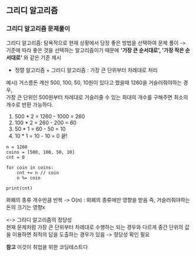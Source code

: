 ## 그리디 알고리즘 

### 그리디 알고리즘 문제풀이

그리디 알고리즘: 탐욕적으로 현재 상황에서 당장 좋은 방법을 선택하여 문제 풀이
  -> 기준에 따라 좋은 것을 선택하는 알고리즘이기 때문에 **'가장 큰 순서대로', '가장 작은 순서대로'** 와 같은 기준 제시
  
* 정렬 알고리즘 + 그리디 알고리즘
: 가장 큰 단위부터 차례대로 처리

예시) 거스름돈 계산
500, 100, 50, 10원이 있다고 했을때 1260을 거슬러줘야하는 경우,  
가장 큰 단위인 500원부터 차례대로 거슬러줄 수 있는 최대의 개수를 구해주면 최소의 개수로 반환 가능하다.  
1. 500 * 2 = 1260 - 1000 = 260
2. 100 * 2 = 260 - 200 = 60
3. 50 * 1 = 60 - 50 = 10
4. 10 * 1 = 10 - 10 = 0
끝!

```
n = 1260
coins = [500, 100, 50, 10]
cnt = 0

for coin in coins:
    cnt += n // coin
    n %= coin

print(cnt)
```

화폐의 종류 개수만큼 반복 -> O(n) : 화폐의 종류에만 영향을 받음 즉, 거슬러줘야하는 돈의 크기는 영향x

<-> 그리디 알고리즘의 정당성  
  현재 문제처럼 가장 큰 단위부터 차례대로 수행하는 되는 경우와 다르게 중간 단위의 값을 이용하면 최적의 답을 도출하는 경우가 있음 -> 정당성 확인 필요
  
**참고** 이것이 취업을 위한 코딩테스트다

